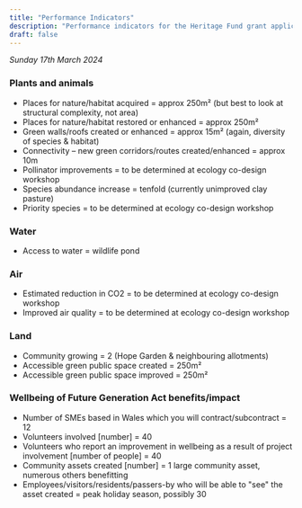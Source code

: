 ```yaml
---
title: "Performance Indicators"
description: "Performance indicators for the Heritage Fund grant application for Gardd Gobaith Cilgerran Hope Garden "
draft: false
---
```


*Sunday 17th March 2024*

### Plants and animals
- Places for nature/habitat acquired = approx 250m² (but best to look at structural complexity, not area)   
- Places for nature/habitat restored or enhanced = approx 250m²   
- Green walls/roofs created or enhanced = approx 15m² (again, diversity of species & habitat)   
- Connectivity – new green corridors/routes created/enhanced = approx 10m   
- Pollinator improvements = to be determined at ecology co-design workshop   
- Species abundance increase = tenfold (currently unimproved clay pasture)   
- Priority species = to be determined at ecology co-design workshop   
### Water
- Access to water = wildlife pond   
### Air
- Estimated reduction in CO2 = to be determined at ecology co-design workshop   
- Improved air quality = to be determined at ecology co-design workshop   
### Land
- Community growing = 2 (Hope Garden & neighbouring allotments)   
- Accessible green public space created = 250m²   
- Accessible green public space improved = 250m²   
### Wellbeing of Future Generation Act benefits/impact
- Number of SMEs based in Wales which you will contract/subcontract = 12   
- Volunteers involved [number] = 40   
- Volunteers who report an improvement in wellbeing as a result of project involvement [number of people] = 40   
- Community assets created [number] = 1 large community asset, numerous others benefitting   
- Employees/visitors/residents/passers-by who will be able to "see" the asset created = peak holiday season, possibly 30
